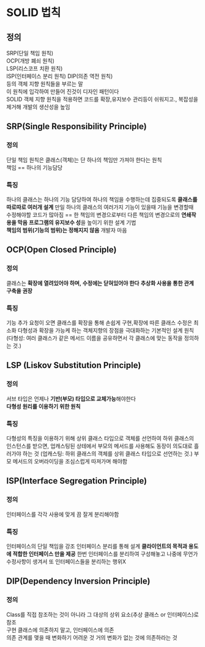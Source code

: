 # SOLID 법칙
## 정의
SRP(단일 책임 원칙)  
OCP(개방 폐쇠 원칙)  
LSP(리스코프 치환 원칙)  
ISP(인터페이스 분리 원칙)
DIP(의존 역전 원칙)  
등의 객체 지향 원칙들을 부르는 말  
이 원칙에 입각하여 만들어 진것이 디자인 패턴이다  
SOLID 객체 지향 원칙을 적용하면 코드를 확장,유지보수 관리등이 쉬워지고., 복잡성을 제거해 개발의 생산성을 높임  
## SRP(Single Responsibility Principle)
### 정의
단일 책임 원칙은 클래스(객체)는 단 하나의 책임만 가져야 한다는 원칙  
책임 == 하나의 기능담당
### 특징
하나의 클래스는 하나의 기능 담당하여 하나의 책임을 수행하는데 집중되도록 **클래스를 따로따로 여러개 설계**
만일 하나의 클래스의 여러가지 기능이 있을때 기능을 변경할때 수정해야할 코드가 많아짐 == 
한 책임의 변경으로부터 다른 책임의 변경으로의 **연쇄작용을 막음**
**프로그램의 유지보수 성**을 높이기 위한 설계 기법  
**책임의 범위(기능의 범위)는 정해지지 않음** 개발자 마음
## OCP(Open Closed Principle)
### 정의
클래스는 **확장에 열려있어야 하며, 수정에는 닫혀있어야 한다**
**추상화 사용을 통한 관계 구축을 권장**
### 특징
기능 추가 요청이 오면 클래스를 확장을 통해 손쉽게 구현,확장에 따른 클래스 수정은 최소화
다형성과 확장을 가능케 하는 객체지향의 장점을 극대화하는 기본적인 설계 원칙  
(다형성: 여러 클래스가 같은 메서드 이름을 공유하면서 각 클래스에 맞는 동작을 정의하는 것.)
## LSP (Liskov Substitution Principle)
### 정의
서브 타입은 언제나 **기반(부모) 타입으로 교체가능**해야한다  
**다형성 원리를 이용하기 위한 원칙**
### 특징
다형성의 특징을 이용하기 위해 상위 클래스 타입으로 객체를 선언하여 하위 클래스의 인스턴스를 받으면, 업캐스팅된 상테에서 부모의 메서드를 사용해도 동장이 의도대로 흘러가야 하는 것
(업캐스팅: 하위 클래스의 객체를 상위 클래스 타입으로 선언하는 것.)
부모 메서드의 오버라이딩을 조심스럽게 따져가며 해야함  
## ISP(Interface Segregation Principle)
### 정의
인터페이스를 각각 사용에 맞게 끔 잘게 분리해야함
### 특징
인터페이스의 단일 책임을 강조
인터페이스 분리를 통해 설계
**클라이언트의 목적과 용도에 적합한 인터페이스 만을 제공**
한번 인터페이스를 분리하여 구성해놓고 나중에 무언가 수정사항이 생겨서 또 인터페이스들을 분리하는 행위X
## DIP(Dependency Inversion Principle)
### 정의
Class를 직접 참조하는 것이 아니라 그 대상의 상위 요소(추상 클래스 or 인터페이스)로 참조  
구현 클래스에 의존하지 말고, 인터페이스에 의존  
의존 관계를 맺을 때 변화하기 어려운 것 거의 변화가 없는 것에 의존하라는 것
